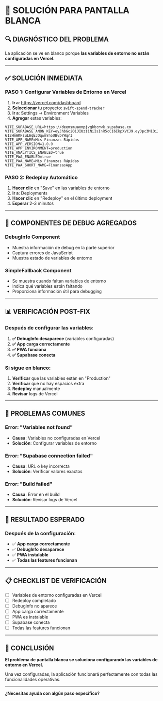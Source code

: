 # 🚨 SOLUCIÓN PARA PANTALLA BLANCA

## 🔍 **DIAGNÓSTICO DEL PROBLEMA**

La aplicación se ve en blanco porque **las variables de entorno no están configuradas en Vercel**.

---

## ✅ **SOLUCIÓN INMEDIATA**

### **PASO 1: Configurar Variables de Entorno en Vercel**

1. **Ir a**: https://vercel.com/dashboard
2. **Seleccionar** tu proyecto: `swift-spend-tracker`
3. **Ir a**: Settings → Environment Variables
4. **Agregar** estas variables:

```env
VITE_SUPABASE_URL=https://deensmuaonpjvgkbcnwk.supabase.co
VITE_SUPABASE_ANON_KEY=eyJhbGciOiJIUzI1NiIsInR5cCI6IkpXVCJ9.eyJpc3MiOiJzdXBhYmFzZSIsInJlZiI6ImRlZW5zbXVhb25wanZna2JjbndrIiwicm9sZSI6ImFub24iLCJpYXQiOjE3NTU1MjIwMjksImV4cCI6MjA3MTA5ODAyOX0.Ptfl7ofZWmO-612HnWKFzuLWqE3OqwmYnoUBvbYHqrI
VITE_APP_NAME=Mis Finanzas Rápidas
VITE_APP_VERSION=1.0.0
VITE_APP_ENVIRONMENT=production
VITE_ANALYTICS_ENABLED=true
VITE_PWA_ENABLED=true
VITE_PWA_NAME=Mis Finanzas Rápidas
VITE_PWA_SHORT_NAME=FinanzasApp
```

### **PASO 2: Redeploy Automático**

1. **Hacer clic** en "Save" en las variables de entorno
2. **Ir a**: Deployments
3. **Hacer clic** en "Redeploy" en el último deployment
4. **Esperar** 2-3 minutos

---

## 🔧 **COMPONENTES DE DEBUG AGREGADOS**

### **DebugInfo Component**
- Muestra información de debug en la parte superior
- Captura errores de JavaScript
- Muestra estado de variables de entorno

### **SimpleFallback Component**
- Se muestra cuando faltan variables de entorno
- Indica qué variables están faltando
- Proporciona información útil para debugging

---

## 📊 **VERIFICACIÓN POST-FIX**

### **Después de configurar las variables:**

1. **✅ DebugInfo desaparece** (variables configuradas)
2. **✅ App carga correctamente**
3. **✅ PWA funciona**
4. **✅ Supabase conecta**

### **Si sigue en blanco:**

1. **Verificar** que las variables están en "Production"
2. **Verificar** que no hay espacios extra
3. **Redeploy** manualmente
4. **Revisar** logs de Vercel

---

## 🚨 **PROBLEMAS COMUNES**

### **Error: "Variables not found"**
- **Causa**: Variables no configuradas en Vercel
- **Solución**: Configurar variables de entorno

### **Error: "Supabase connection failed"**
- **Causa**: URL o key incorrecta
- **Solución**: Verificar valores exactos

### **Error: "Build failed"**
- **Causa**: Error en el build
- **Solución**: Revisar logs de Vercel

---

## 🎯 **RESULTADO ESPERADO**

### **Después de la configuración:**
- ✅ **App carga correctamente**
- ✅ **DebugInfo desaparece**
- ✅ **PWA instalable**
- ✅ **Todas las features funcionan**

---

## 📋 **CHECKLIST DE VERIFICACIÓN**

- [ ] Variables de entorno configuradas en Vercel
- [ ] Redeploy completado
- [ ] DebugInfo no aparece
- [ ] App carga correctamente
- [ ] PWA es instalable
- [ ] Supabase conecta
- [ ] Todas las features funcionan

---

## 🎉 **CONCLUSIÓN**

**El problema de pantalla blanca se soluciona configurando las variables de entorno en Vercel.**

Una vez configuradas, la aplicación funcionará perfectamente con todas las funcionalidades operativas.

---

**¿Necesitas ayuda con algún paso específico?** 